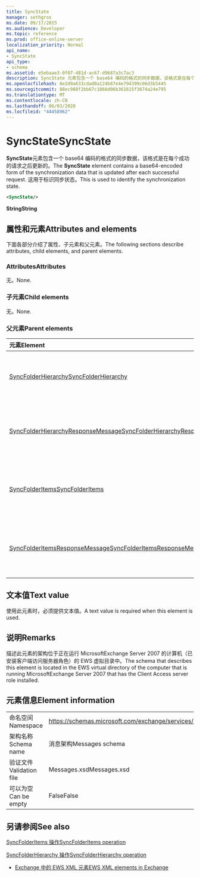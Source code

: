 ```yaml
---
title: SyncState
manager: sethgros
ms.date: 09/17/2015
ms.audience: Developer
ms.topic: reference
ms.prod: office-online-server
localization_priority: Normal
api_name:
- SyncState
api_type:
- schema
ms.assetid: e5ebaae3-0f07-481d-ac67-d9687a3c7ac3
description: SyncState 元素包含一个 base64 编码的格式的同步数据，该格式是在每个成功的请求之后更新的。 这用于标识同步状态。
ms.openlocfilehash: 8e2d9a633cdad0a124b87e4e794399c06d3b5445
ms.sourcegitcommit: 88ec988f2bb67c1866d06b361615f3674a24e795
ms.translationtype: MT
ms.contentlocale: zh-CN
ms.lasthandoff: 06/03/2020
ms.locfileid: "44458962"
---
```

# <a name="syncstate"></a><span data-ttu-id="a9685-104">SyncState</span><span class="sxs-lookup"><span data-stu-id="a9685-104">SyncState</span></span>

<span data-ttu-id="a9685-105">**SyncState**元素包含一个 base64 编码的格式的同步数据，该格式是在每个成功的请求之后更新的。</span><span class="sxs-lookup"><span data-stu-id="a9685-105">The **SyncState** element contains a base64-encoded form of the synchronization data that is updated after each successful request.</span></span> <span data-ttu-id="a9685-106">这用于标识同步状态。</span><span class="sxs-lookup"><span data-stu-id="a9685-106">This is used to identify the synchronization state.</span></span> 
  
```xml
<SyncState/>
```

 <span data-ttu-id="a9685-107">**String**</span><span class="sxs-lookup"><span data-stu-id="a9685-107">**String**</span></span>
## <a name="attributes-and-elements"></a><span data-ttu-id="a9685-108">属性和元素</span><span class="sxs-lookup"><span data-stu-id="a9685-108">Attributes and elements</span></span>

<span data-ttu-id="a9685-109">下面各部分介绍了属性、子元素和父元素。</span><span class="sxs-lookup"><span data-stu-id="a9685-109">The following sections describe attributes, child elements, and parent elements.</span></span>
  
### <a name="attributes"></a><span data-ttu-id="a9685-110">Attributes</span><span class="sxs-lookup"><span data-stu-id="a9685-110">Attributes</span></span>

<span data-ttu-id="a9685-111">无。</span><span class="sxs-lookup"><span data-stu-id="a9685-111">None.</span></span>
  
### <a name="child-elements"></a><span data-ttu-id="a9685-112">子元素</span><span class="sxs-lookup"><span data-stu-id="a9685-112">Child elements</span></span>

<span data-ttu-id="a9685-113">无。</span><span class="sxs-lookup"><span data-stu-id="a9685-113">None.</span></span>
  
### <a name="parent-elements"></a><span data-ttu-id="a9685-114">父元素</span><span class="sxs-lookup"><span data-stu-id="a9685-114">Parent elements</span></span>

|<span data-ttu-id="a9685-115">**元素**</span><span class="sxs-lookup"><span data-stu-id="a9685-115">**Element**</span></span>|<span data-ttu-id="a9685-116">**说明**</span><span class="sxs-lookup"><span data-stu-id="a9685-116">**Description**</span></span>|
|:-----|:-----|
|[<span data-ttu-id="a9685-117">SyncFolderHierarchy</span><span class="sxs-lookup"><span data-stu-id="a9685-117">SyncFolderHierarchy</span></span>](syncfolderhierarchy.md) <br/> |<span data-ttu-id="a9685-118">定义在客户端上同步文件夹层次结构的请求。</span><span class="sxs-lookup"><span data-stu-id="a9685-118">Defines a request to synchronize a folder hierarchy on a client.</span></span>  <br/> |
|[<span data-ttu-id="a9685-119">SyncFolderHierarchyResponseMessage</span><span class="sxs-lookup"><span data-stu-id="a9685-119">SyncFolderHierarchyResponseMessage</span></span>](syncfolderhierarchyresponsemessage.md) <br/> |<span data-ttu-id="a9685-120">包含 SyncFolderHierarchy 请求的状态和结果。</span><span class="sxs-lookup"><span data-stu-id="a9685-120">Contains the status and result of a SyncFolderHierarchy request.</span></span>  <br/> |
|[<span data-ttu-id="a9685-121">SyncFolderItems</span><span class="sxs-lookup"><span data-stu-id="a9685-121">SyncFolderItems</span></span>](syncfolderitems.md) <br/> |<span data-ttu-id="a9685-122">定义对 Exchange 存储文件夹中的项目进行同步的请求。</span><span class="sxs-lookup"><span data-stu-id="a9685-122">Defines a request to synchronize items in an Exchange store folder.</span></span>  <br/> |
|[<span data-ttu-id="a9685-123">SyncFolderItemsResponseMessage</span><span class="sxs-lookup"><span data-stu-id="a9685-123">SyncFolderItemsResponseMessage</span></span>](syncfolderitemsresponsemessage.md) <br/> |<span data-ttu-id="a9685-124">包含 SyncFolderItems 请求的状态和结果。</span><span class="sxs-lookup"><span data-stu-id="a9685-124">Contains the status and result of a SyncFolderItems request.</span></span>  <br/> |
   
## <a name="text-value"></a><span data-ttu-id="a9685-125">文本值</span><span class="sxs-lookup"><span data-stu-id="a9685-125">Text value</span></span>

<span data-ttu-id="a9685-126">使用此元素时，必须提供文本值。</span><span class="sxs-lookup"><span data-stu-id="a9685-126">A text value is required when this element is used.</span></span>
  
## <a name="remarks"></a><span data-ttu-id="a9685-127">说明</span><span class="sxs-lookup"><span data-stu-id="a9685-127">Remarks</span></span>

<span data-ttu-id="a9685-128">描述此元素的架构位于正在运行 MicrosoftExchange Server 2007 的计算机（已安装客户端访问服务器角色）的 EWS 虚拟目录中。</span><span class="sxs-lookup"><span data-stu-id="a9685-128">The schema that describes this element is located in the EWS virtual directory of the computer that is running MicrosoftExchange Server 2007 that has the Client Access server role installed.</span></span>
  
## <a name="element-information"></a><span data-ttu-id="a9685-129">元素信息</span><span class="sxs-lookup"><span data-stu-id="a9685-129">Element information</span></span>

|||
|:-----|:-----|
|<span data-ttu-id="a9685-130">命名空间</span><span class="sxs-lookup"><span data-stu-id="a9685-130">Namespace</span></span>  <br/> |https://schemas.microsoft.com/exchange/services/2006/messages  <br/> |
|<span data-ttu-id="a9685-131">架构名称</span><span class="sxs-lookup"><span data-stu-id="a9685-131">Schema name</span></span>  <br/> |<span data-ttu-id="a9685-132">消息架构</span><span class="sxs-lookup"><span data-stu-id="a9685-132">Messages schema</span></span>  <br/> |
|<span data-ttu-id="a9685-133">验证文件</span><span class="sxs-lookup"><span data-stu-id="a9685-133">Validation file</span></span>  <br/> |<span data-ttu-id="a9685-134">Messages.xsd</span><span class="sxs-lookup"><span data-stu-id="a9685-134">Messages.xsd</span></span>  <br/> |
|<span data-ttu-id="a9685-135">可以为空</span><span class="sxs-lookup"><span data-stu-id="a9685-135">Can be empty</span></span>  <br/> |<span data-ttu-id="a9685-136">False</span><span class="sxs-lookup"><span data-stu-id="a9685-136">False</span></span>  <br/> |
   
## <a name="see-also"></a><span data-ttu-id="a9685-137">另请参阅</span><span class="sxs-lookup"><span data-stu-id="a9685-137">See also</span></span>



[<span data-ttu-id="a9685-138">SyncFolderItems 操作</span><span class="sxs-lookup"><span data-stu-id="a9685-138">SyncFolderItems operation</span></span>](syncfolderitems-operation.md)
  
[<span data-ttu-id="a9685-139">SyncFolderHierarchy 操作</span><span class="sxs-lookup"><span data-stu-id="a9685-139">SyncFolderHierarchy operation</span></span>](syncfolderhierarchy-operation.md)


- [<span data-ttu-id="a9685-140">Exchange 中的 EWS XML 元素</span><span class="sxs-lookup"><span data-stu-id="a9685-140">EWS XML elements in Exchange</span></span>](ews-xml-elements-in-exchange.md)

